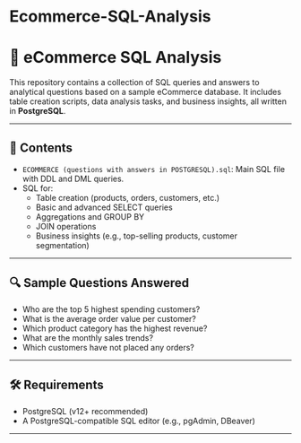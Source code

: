 # Ecommerce-SQL-Analysis
# 🛒 eCommerce SQL Analysis

This repository contains a collection of SQL queries and answers to analytical questions based on a sample eCommerce database. It includes table creation scripts, data analysis tasks, and business insights, all written in **PostgreSQL**.

---

## 📂 Contents

- `ECOMMERCE (questions with answers in POSTGRESQL).sql`: Main SQL file with DDL and DML queries.
- SQL for:
  - Table creation (products, orders, customers, etc.)
  - Basic and advanced SELECT queries
  - Aggregations and GROUP BY
  - JOIN operations
  - Business insights (e.g., top-selling products, customer segmentation)

---

## 🔍 Sample Questions Answered

- Who are the top 5 highest spending customers?
- What is the average order value per customer?
- Which product category has the highest revenue?
- What are the monthly sales trends?
- Which customers have not placed any orders?

---

## 🛠️ Requirements

- PostgreSQL (v12+ recommended)
- A PostgreSQL-compatible SQL editor (e.g., pgAdmin, DBeaver)

---




